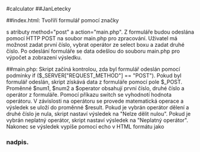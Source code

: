 #calculator
##JanLetecky

##index.html:
Tvoříří formulář pomocí značky <form> s atributy method="post" a action="main.php". Z formuláře budou odeslána pomocí HTTP POST na soubor main.php pro zpracování.
Uživatel má možnost zadat první číslo, vybrat operátor ze select boxu a zadat druhé číslo.
Po odeslání formuláře se data odešlou do souboru main.php pro výpočet a zobrazení výsledku.


##main.php:
Skript začíná kontrolou, zda byl formulář odeslán pomocí podmínky if ($_SERVER["REQUEST_METHOD"] == "POST").
Pokud byl formulář odeslán, skript získává data z formuláře pomocí pole $_POST.
Proměnné $num1, $num2 a $operator obsahují první číslo, druhé číslo a operátor z formuláře.
Pomocí příkazu switch se vyhodnotí hodnota operátoru. V závislosti na operátoru se provede matematická operace a výsledek se uloží do proměnné $result.
Pokud je vybrán operátor dělení a druhé číslo je nula, skript nastaví výsledek na "Nelze dělit nulou".
Pokud je vybrán neplatný operátor, skript nastaví výsledek na "Neplatný operátor".
Nakonec se výsledek vypíše pomocí echo v HTML formátu jako <h3> nadpis.